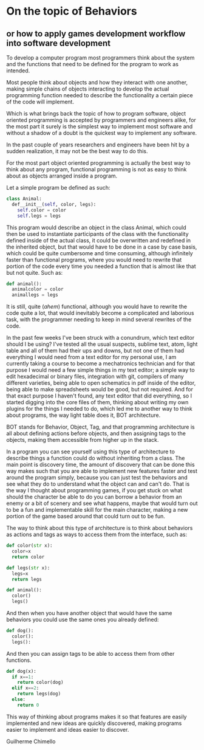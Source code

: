 # On the topic of Behaviors
## or how to apply games development workflow into software development

To develop a computer program most programmers think about the system and the functions that need to be defined for the program to work as intended.

Most people think about objects and how they interact with one another, making simple chains of objects interacting to develop the actual programming function needed to describe the functionality a certain piece of the code will implement.

Which is what brings back the topic of how to program software, object oriented programming is accepted by programmers and engineers alike, for the most part it surely is the simplest way to implement most software and without a shadow of a doubt is the quickest way to implement any software.

In the past couple of years researchers and engineers have been hit by a sudden realization, it may not be the best way to do this.

For the most part object oriented programming is actually the best way to think about any program, functional programming is not as easy to think about as objects arranged inside a program.

Let a simple program be defined as such:
```py
class Animal:
  def__init__(self, color, legs):
    self.color = color
    self.legs = legs
```
This program would describe an object in the class Animal, which could then be used to instantiate participants of the class with the functionality defined inside of the actual class, it could be overwritten and redefined in the inherited object, but that would have to be done in a case by case basis, which could be quite cumbersome and time consuming, although infinitely faster than functional programs, where you would need to rewrite that portion of the code every time you needed a function that is almost like that but not quite. Such as:
```py
def animal():
  animalcolor = color
  animallegs = legs
```
It is still, quite (*ahem*) functional, although you would have to rewrite the code quite a lot, that would inevitably become a complicated and laborious task, with the programmer needing to keep in mind several rewrites of the code.

In the past few weeks I've been struck with a conundrum, which text editor should I be using? I've tested all the usual suspects, sublime text, atom, light table and all of them had their ups and downs, but not one of them had everything I would need from a text editor for my personal use, I am currently taking a course to become a mechatronics technician and for that purpose I would need a few simple things in my text editor; a simple way to edit hexadecimal or binary files, integration with git, compilers of many different varieties, being able to open schematics in pdf inside of the editor, being able to make spreadsheets would be good, but not required. And for that exact purpose I haven't found, any text editor that did everything, so I started digging into the core files of them, thinking about writing my own plugins for the things I needed to do, which led me to another way to think about programs, the way light table does it, BOT architecture.

BOT stands for Behavior, Object, Tag, and that programming architecture is all about defining actions before objects, and then assigning tags to the objects, making them accessible from higher up in the stack.

In a program you can see yourself using this type of architecture to describe things a function could do without inheriting from a class. The main point is discovery time, the amount of discovery that can be done this way makes such that you are able to implement new features faster and test around the program simply, because you can just test the behaviors and see what they do to understand what the object can and can't do. That is the way I thought about programming games, if you get stuck on what should the character be able to do you can borrow a behavior from an enemy or a bit of scenery and see what happens, maybe that would turn out to be a fun and implementable skill for the main character, making a new portion of the game based around that could turn out to be fun.

The way to think about this type of architecture is to think about behaviors as actions and tags as ways to access them from the interface, such as:
```py
def color(str x):
  color=x
  return color

def legs(str x):
  legs=x
  return legs

def animal():
  color()
  legs()
```
And then when you have another object that would have the same behaviors you could use the same ones you already defined:
```py
def dog():
  color():
  legs():
```
And then you can assign tags to be able to access them from other functions.
```py
def dog(x):
  if x==1:
    return color(dog)
  elif x==2:
    return legs(dog)
  else:
    return 0
```
This way of thinking about programs makes it so that features are easily implemented and new ideas are quickly discovered, making programs easier to implement and ideas easier to discover.

Guilherme Chimello
